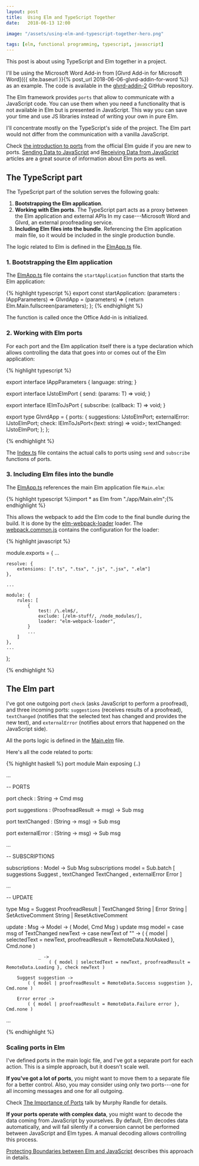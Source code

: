 ```yaml
---
layout: post
title:  Using Elm and TypeScript Together
date:   2018-06-13 12:00

image: "/assets/using-elm-and-typescript-together-hero.png"

tags: [elm, functional programming, typescript, javascript]
---
```


This post is about using TypeScript and Elm together in a project.

I'll be using the Microsoft Word Add-in from [Glvrd Add-in for Microsoft Word]({{ site.baseurl }}{% post_url 2018-06-06-glvrd-addin-for-word %}) as an example. The code is available in the [glvrd-addin-2](https://github.com/dmitryrogozhny/glvrd-addin-2/) GitHub repository.

The Elm framework provides `ports` that allow to communicate with a JavaScript code. You can use them when you need a functionality that is not available in Elm but is presented in JavaScript. This way you can save your time and use JS libraries instead of writing your own in pure Elm.

I'll concentrate mostly on the TypeScript's side of the project. The Elm part would not differ from the communication with a vanilla JavaScript.

Check [the introduction to ports](https://guide.elm-lang.org/interop/javascript.html) from the official Elm guide if you are new to ports. [Sending Data to JavaScript](http://elmprogramming.com/sending-data-to-javascript.html) and [Receiving Data from JavaScript](http://elmprogramming.com/receiving-data-from-javascript.html) articles are a great source of information about Elm ports as well.

## The TypeScript part

The TypeScript part of the solution serves the following goals:
1. __Bootstrapping the Elm application__.
2. __Working with Elm ports__. The TypeScript part acts as a proxy between the Elm application and external APIs In my case---Microsoft Word and Glvrd, an external proofreading service.
3. __Including Elm files into the bundle__. Referencing the Elm application main file, so it would be included in the single production bundle.

The logic related to Elm is defined in the [ElmApp.ts](https://github.com/dmitryrogozhny/glvrd-addin-2/blob/master/src/ElmApp.ts) file.

### 1. Bootstrapping the Elm application

The [ElmApp.ts](https://github.com/dmitryrogozhny/glvrd-addin-2/blob/master/src/ElmApp.ts) file contains the `startApplication` function that starts the Elm application:

{% highlight typescript %}
export const startApplication: (parameters : IAppParameters) => GlvrdApp = (parameters) => {
    return Elm.Main.fullscreen(parameters);
};
{% endhighlight %}

The function is called once the Office Add-in is initialized.

### 2. Working with Elm ports

For each port and the Elm application itself there is a type declaration which allows controlling the data that goes into or comes out of the Elm application:

{% highlight typescript %}

export interface IAppParameters {
    language: string;
}

export interface IJstoElmPort<T> {
    send: (params: T) => void;
}

export interface IElmToJsPort<T> {
    subscribe: (callback: T) => void;
}

export type GlvrdApp = {
    ports: {
        suggestions: IJstoElmPort<IProofreadResult>;
        externalError: IJstoElmPort<string>;
        check: IElmToJsPort<(text: string) => void>;
        textChanged: IJstoElmPort<string>;
    };
};

{% endhighlight %}

The [Index.ts](https://github.com/dmitryrogozhny/glvrd-addin-2/blob/master/src/Index.ts) file contains the actual calls to ports using `send` and `subscribe` functions of ports.

### 3. Including Elm files into the bundle

The [ElmApp.ts](https://github.com/dmitryrogozhny/glvrd-addin-2/blob/master/src/ElmApp.ts) references the main Elm application file `Main.elm`:

{% highlight typescript %}import * as Elm from "./app/Main.elm";{% endhighlight %}

This allows the webpack to add the Elm code to the final bundle during the build. It is done by the [elm-webpack-loader](https://github.com/elm-community/elm-webpack-loader) loader. The [webpack.common.js](https://github.com/dmitryrogozhny/glvrd-addin-2/blob/master/config/webpack.common.js) contains the configuration for the loader:

{% highlight javascript %}

module.exports = {
    ...

    resolve: {
        extensions: [".ts", ".tsx", ".js", ".jsx", ".elm"]
    },

    ...

    module: {
        rules: [
            {
                test: /\.elm$/,
                exclude: [/elm-stuff/, /node_modules/],
                loader: "elm-webpack-loader",
            }
            ...
        ]
    },
    ...
};

{% endhighlight %}

## The Elm part

I've got one outgoing port `check` (asks JavaScript to perform a proofread), and three incoming ports: `suggestions` (receives results of a proofread), `textChanged` (notifies that the selected text has changed and provides the new text), and `externalError` (notifies about errors that happened on the JavaScript side).

All the ports logic is defined in the [Main.elm](https://github.com/dmitryrogozhny/glvrd-addin-2/blob/master/src/app/Main.elm) file.

Here's all the code related to ports:

{% highlight haskell %}
port module Main exposing (..)

...

-- PORTS

port check : String -> Cmd msg

port suggestions : (ProofreadResult -> msg) -> Sub msg

port textChanged : (String -> msg) -> Sub msg

port externalError : (String -> msg) -> Sub msg

...

-- SUBSCRIPTIONS

subscriptions : Model -> Sub Msg
subscriptions model =
    Sub.batch
        [ suggestions Suggest
        , textChanged TextChanged
        , externalError Error
        ]

...

-- UPDATE


type Msg
    = Suggest ProofreadResult
    | TextChanged String
    | Error String
    | SetActiveComment String
    | ResetActiveComment


update : Msg -> Model -> ( Model, Cmd Msg )
update msg model =
    case msg of
        TextChanged newText ->
            case newText of
                "" ->
                    ( { model | selectedText = newText, proofreadResult = RemoteData.NotAsked }, Cmd.none )

                _ ->
                    ( { model | selectedText = newText, proofreadResult = RemoteData.Loading }, check newText )

        Suggest suggestion ->
            ( { model | proofreadResult = RemoteData.Success suggestion }, Cmd.none )

        Error error ->
            ( { model | proofreadResult = RemoteData.Failure error }, Cmd.none )

...

{% endhighlight %}

### Scaling ports in Elm
I've defined ports in the main logic file, and I've got a separate port for each action. This is a simple approach, but it doesn't scale well.

__If you've got a lot of ports__, you might want to move them to a separate file for a better control. Also, you may consider using only two ports---one for all incoming messages and one for all outgoing.

Check [The Importance of Ports](https://www.youtube.com/watch?v=P3pL85n9_5s) talk by Murphy Randle for details.

__If your ports operate with complex data__, you might want to decode the data coming from JavaScript by yourselves. By default, Elm decodes data automatically, and will fail silently if a conversion cannot be performed between JavaScript and Elm types. A manual decoding allows controlling this process.

[Protecting Boundaries between Elm and JavaScript](http://elmprogramming.com/protecting-boundaries.html) describes this approach in details.

